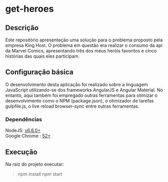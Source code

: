 # get-heroes

## Descrição

Este repositório apresentação uma solução para o problema proposto pela empresa King Host. O problema em questão era realizar o consumo da api da Marvel Comics, apresentando três dos meus heróis favoritos e cinco histórias das quais eles participam.

## Configuração básica

O desenvolvimento desta aplicação foi realizado sobre a linguagem JavaScript utilizando-se dos frameworks AngularJS e Angular Material. No entanto, aqui também foi empregado outras ferramentas para otimizar o desenvolvimento como o NPM (package.json), o otimizador de tarefas gulpfile.js, o live reload browser-sync entre outras ferramentas.

### Dependências

NodeJS: [v6.6.0+](https://nodejs.org/en/download/current/) <br />
Google Chrome : [52+](https://www.google.com.br/chrome/browser/desktop/) 

## Execução

Na raiz do projeto executar:

> npm install
> npm start

